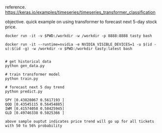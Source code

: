 
reference. https://keras.io/examples/timeseries/timeseries_transformer_classification

objective. quick example on using transformer to forecast next 5-day stock price.

```
docker run -it -v $PWD:/workdir -w /workdir -p 8888:8888 tasty bash

docker run -it --runtime=nvidia -e NVIDIA_VISIBLE_DEVICES=1 -u $(id -u):$(id -g) -w /workdir -v $PWD:/workdir tasty:latest bash


# get historical data
python gen_data.py

# train transformer model
python train.py

# forecast next 5 day trend
python predict.py
```

```
SPY [0.43828067 0.5617193 ]
QQQ [0.43545115 0.56454885]
IWM [0.41574058 0.58425945]
GLD [0.49746338 0.5025366 ]

above sample ouptut indicates price trend will go up for all tickets with 50 to 56% probability
```

